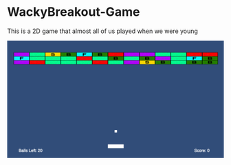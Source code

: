 # WackyBreakout-Game
This is a 2D game that almost all of us played when we were young

![Game Pic](./WackyBreakout%20Game.png)
